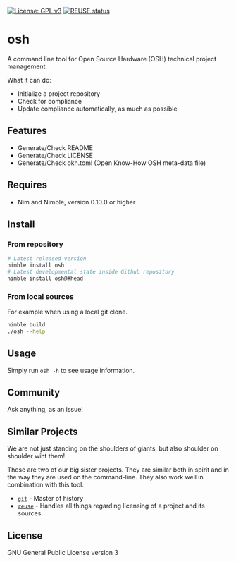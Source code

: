 <!--
SPDX-FileCopyrightText: 2021 Robin Vobruba <hoijui.quaero@gmail.com>

SPDX-License-Identifier: CC0-1.0
-->

[![License: GPL v3](https://img.shields.io/badge/License-GPLv3-blue.svg)](https://www.gnu.org/licenses/gpl-3.0)
[![REUSE status](https://api.reuse.software/badge/gitlab.opensourceecology.de/hoijui/osh-tool)](https://api.reuse.software/info/gitlab.opensourceecology.de/hoijui/osh-tool)

# osh

A command line tool for Open Source Hardware (OSH) technical project management.

What it can do:

* Initialize a project repository
* Check for compliance
* Update compliance automatically, as much as possible

## Features

* Generate/Check README
* Generate/Check LICENSE
* Generate/Check okh.toml (Open Know-How OSH meta-data file)

## Requires

* Nim and Nimble, version 0.10.0 or higher

## Install

### From repository

```sh
# Latest released version
nimble install osh
# Latest developmental state inside Github repository
nimble install osh@#head
```

### From local sources

For example when using a local git clone.

```sh
nimble build
./osh --help
```

## Usage

Simply run `osh -h` to see usage information.

## Community

Ask anything, as an issue!

## Similar Projects

We are not just standing on the shoulders of giants,
but also shoulder on shoulder wiht them!

These are two of our big sister projects.
They are similar both in spirit
and in the way they are used on the command-line.
They also work well in combination with this tool.

* [`git`](https://git-scm.com/) -
  Master of history
* [`reuse`](https://git.fsfe.org/reuse/tool) -
  Handles all things regarding licensing of a project and its sources

## License

GNU General Public License version 3

